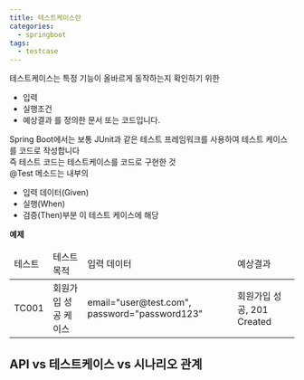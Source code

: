 ```yaml
---
title: 테스트케이스란
categories:
  - springboot
tags: 
  - testcase
---
```


테스트케이스는 특정 기능이 올바르게 동작하는지 확인하기 위한
- 입력
- 실행조건
- 예상결과
를 정의한 문서 또는 코드입니다.


Spring Boot에서는 보통 JUnit과 같은 테스트 프레임워크를 사용하여 테스트 케이스를 코드로 작성합니다  
즉 테스트 코드는 테스트케이스를 코드로 구현한 것  
@Test 메소드는 내부의  
- 입력 데이터(Given) 
- 실행(When) 
- 검증(Then)부분
이 테스트 케이스에 해당  

**예제**
<table>
<thead>
    <tr>  
        <td styled="width=%10%">테스트 </td>
        <td tyled="width=%20%">테스트 목적</td>
        <td tyled="width=%40%">입력 데이터</td>
        <td tyled="width=%30%"> 예상결과 </td>
    </tr>
</thead>
<tbody>
    <tr>  
        <td>TC001</td>
        <td>회원가입 성공 케이스</td>
        <td>email="user@test.com", password="password123"</td>
        <td>회원가입 성공, 201 Created</td>
    </tr>
</tbody>
</table>

## API vs 테스트케이스 vs 시나리오 관계 

<figure style="width: 80%" class="align-center">
  <img src="{{ site.url }}{{ site.baseurl }}/assets/images/springboot/testcase-scenario.png" alt="">
  <figcaption></figcaption>
</figure> 
